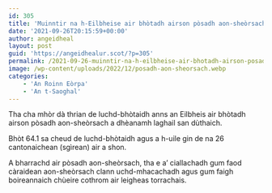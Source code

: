 ```yaml
---
id: 305
title: 'Muinntir na h-Eilbheise air bhòtadh airson pòsadh aon-sheòrsach'
date: '2021-09-26T20:15:59+00:00'
author: angeidheal
layout: post
guid: 'https://angeidhealur.scot/?p=305'
permalink: /2021-09-26-muinntir-na-h-eilbheise-air-bhotadh-airson-posadh-aon-sheorsach/
image: /wp-content/uploads/2022/12/posadh-aon-sheorsach.webp
categories:
    - 'An Roinn Eòrpa'
    - 'An t-Saoghal'
---
```


Tha cha mhòr dà thrian de luchd-bhòtaidh anns an Eilbheis air bhòtadh airson pòsadh aon-sheòrsach a dhèanamh laghail san dùthaich.

Bhòt 64.1 sa cheud de luchd-bhòtaidh agus a h-uile gin de na 26 cantonaichean (sgìrean) air a shon.

A bharrachd air pòsadh aon-sheòrsach, tha e a’ ciallachadh gum faod càraidean aon-sheòrsach clann uchd-mhacachadh agus gum faigh boireannaich chùeire cothrom air leigheas torrachais.